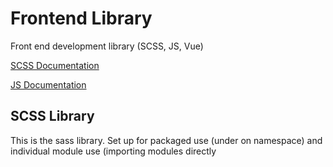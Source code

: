 # Frontend Library

Front end development library (SCSS, JS, Vue)

[SCSS Documentation](https://jscherbe.github.io/frontend/scss/)

[JS Documentation](https://jscherbe.github.io/frontend/js/)

## SCSS Library

This is the sass library. Set up for packaged use (under on namespace) and individual module use (importing modules directly